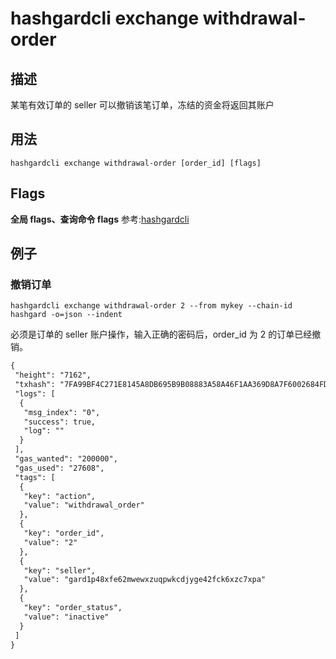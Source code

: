 # hashgardcli exchange withdrawal-order

## 描述

某笔有效订单的 seller 可以撤销该笔订单，冻结的资金将返回其账户

## 用法

```shell
hashgardcli exchange withdrawal-order [order_id] [flags]
```

## Flags

**全局 flags、查询命令 flags** 参考:[hashgardcli](../README.md)

## 例子

### 撤销订单

```shell
hashgardcli exchange withdrawal-order 2 --from mykey --chain-id hashgard -o=json --indent
```

必须是订单的 seller 账户操作，输入正确的密码后，order_id 为 2 的订单已经撤销。

```txt
{
 "height": "7162",
 "txhash": "7FA99BF4C271E8145A8DB695B9B08883A58A46F1AA369D8A7F6002684FDBC06A",
 "logs": [
  {
   "msg_index": "0",
   "success": true,
   "log": ""
  }
 ],
 "gas_wanted": "200000",
 "gas_used": "27608",
 "tags": [
  {
   "key": "action",
   "value": "withdrawal_order"
  },
  {
   "key": "order_id",
   "value": "2"
  },
  {
   "key": "seller",
   "value": "gard1p48xfe62mwewxzuqpwkcdjyge42fck6xzc7xpa"
  },
  {
   "key": "order_status",
   "value": "inactive"
  }
 ]
}
```
